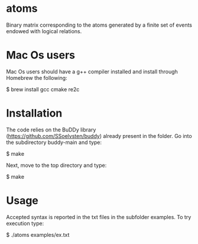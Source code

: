 # atoms
Binary matrix corresponding to the atoms generated by a finite set of events endowed with logical relations.

# Mac Os users
Mac Os users should have a g++ compiler installed and install through Homebrew the following:

$ brew install gcc cmake re2c

# Installation
The code relies on the BuDDy library (https://github.com/SSoelvsten/buddy) already present in the folder.
Go into the subdirectory buddy-main and type:

$ make

Next, move to the top directory and type:

$ make

# Usage
Accepted syntax is reported in the txt files in the subfolder examples. To try execution type:

$ ./atoms examples/ex.txt
